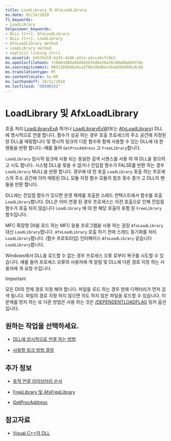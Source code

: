 ```yaml
---
title: LoadLibrary 및 AfxLoadLibrary
ms.date: 05/24/2018
f1_keywords:
- LoadLibrary
helpviewer_keywords:
- DLLs [C++], AfxLoadLibrary
- DLLs [C++], LoadLibrary
- AfxLoadLibrary method
- LoadLibrary method
- explicit linking [C++]
ms.assetid: b4535d19-6243-4146-a31a-a5cca4c7c9e3
ms.openlocfilehash: 7c0b63d80a8b4b03b55d6e50af6c08a8de0937de
ms.sourcegitcommit: 6052185696adca270bc9bdbec45a626dd89cdcdd
ms.translationtype: MT
ms.contentlocale: ko-KR
ms.lasthandoff: 10/31/2018
ms.locfileid: "50596552"
---
```

# <a name="loadlibrary-and-afxloadlibrary"></a>LoadLibrary 및 AfxLoadLibrary

호출 처리 [LoadLibraryExA](/windows/desktop/api/libloaderapi/nf-libloaderapi-loadlibraryexa) 하거나 [LoadLibraryExW](/windows/desktop/api/libloaderapi/nf-libloaderapi-loadlibraryexw)(또는 [AfxLoadLibrary](../mfc/reference/application-information-and-management.md#afxloadlibrary)) DLL에 명시적으로 연결 합니다. 함수가 성공 하는 경우 호출 프로세스의 주소 공간에 지정된 된 DLL을 매핑합니다 및 명시적 링크의 다른 함수와 함께 사용할 수 있는 DLL에 대 한 핸들을 반환 합니다.-예를 들어 `GetProcAddress` 고 `FreeLibrary`합니다.

`LoadLibrary` 암시적 링크에 사용 되는 동일한 검색 시퀀스를 사용 하 여 DLL을 찾으려고 시도 합니다. 시스템 DLL을 찾을 수 없거나 진입점 함수가 FALSE를 반환 하는 경우 `LoadLibrary` NULL을 반환 합니다. 경우에 대 한 호출 `LoadLibrary` 호출 하는 프로세스의 주소 공간에 이미 매핑된 DLL 모듈 지정 함수 모듈의 참조 횟수 증가 고 DLL의 핸들을 반환 합니다.

DLL에는 진입점 함수가 있으면 운영 체제를 호출한 스레드 컨텍스트에서 함수를 호출 `LoadLibrary`합니다. DLL은 이미 연결 된 경우 프로세스는 이전 호출으로 인해 진입점 함수가 호출 되지 않습니다 `LoadLibrary` 에 대 한 해당 호출이 포함 된 `FreeLibrary` 함수입니다.

MFC 확장명 Dll을 로드 하는 MFC 응용 프로그램을 사용 하는 권장 `AfxLoadLibrary` 대신 `LoadLibrary`합니다. `AfxLoadLibrary` 호출 하기 전에 스레드 동기화를 처리 `LoadLibrary`합니다. (함수 프로토타입) 인터페이스 `AfxLoadLibrary` 같습니다 `LoadLibrary`합니다.

Windows에서 DLL을 로드할 수 없는 경우 프로세스 오류 로부터 복구를 시도할 수 있습니다. 예를 들어 프로세스 오류의 사용자에 게 알림 및 DLL에 다른 경로 지정 하는 사용자에 게 요청 수입니다.

> [!IMPORTANT]
> 모든 Dll의 전체 경로 지정 해야 합니다. 파일을 로드 하는 경우 현재 디렉터리가 먼저 검색 됩니다. 파일의 경로 지정 하지 않으면 의도 하지 않은 파일을 로드할 수 있습니다. 이 문제를 방지 하는 또 다른 방법은 사용 하는 것은 [/DEPENDENTLOADFLAG](../build/reference/dependentloadflag.md) 링커 옵션입니다.

## <a name="what-do-you-want-to-do"></a>원하는 작업을 선택하세요.

- [DLL에 암시적으로 연결 하는 방법](../build/linking-an-executable-to-a-dll.md#linking-implicitly)

- [사용할 링크 방법 결정](../build/linking-an-executable-to-a-dll.md#determining-which-linking-method-to-use)

## <a name="what-do-you-want-to-know-more-about"></a>추가 정보

- [동적 연결 라이브러리 순서](/windows/desktop/Dlls/dynamic-link-library-search-order)

- [FreeLibrary 및 AfxFreeLibrary](../build/freelibrary-and-afxfreelibrary.md)

- [GetProcAddress](../build/getprocaddress.md)

## <a name="see-also"></a>참고자료

- [Visual C++의 DLL](../build/dlls-in-visual-cpp.md)
